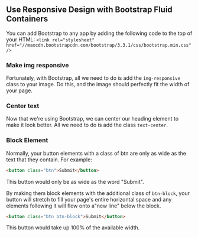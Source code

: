 ## Use Responsive Design with Bootstrap Fluid Containers
You can add Bootstrap to any app by adding the following code to the top of your HTML:
`<link rel="stylesheet" href="//maxcdn.bootstrapcdn.com/bootstrap/3.3.1/css/bootstrap.min.css"/>`

### Make img responsive
Fortunately, with Bootstrap, all we need to do is add the `img-responsive` class to your image. Do this, and the image should perfectly fit the width of your page.

### Center text 
Now that we're using Bootstrap, we can center our heading element to make it look better. All we need to do is add the class `text-center`.
### Block Element 
Normally, your button elements with a class of btn are only as wide as the text that they contain. For example:
```html
<button class="btn">Submit</button>
```
This button would only be as wide as the word "Submit".

By making them block elements with the additional class of `btn-block`, your button will stretch to fill your page's entire horizontal space and any elements following it will flow onto a"new line" below the block.
```html
<button class="btn btn-block">Submit</button>
```
This button would take up 100% of the available width.
